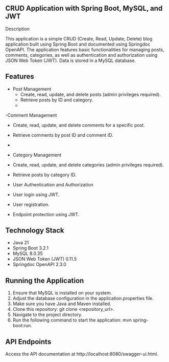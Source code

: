 ## CRUD Application with Spring Boot, MySQL, and JWT
Description

This application is a simple CRUD (Create, Read, Update, Delete) 
blog application built using Spring Boot and documented using Springdoc OpenAPI. 
The application features basic functionalities for managing posts, comments, categories, 
as well as authentication and authorization using JSON Web Token (JWT). Data is stored in a MySQL database.

## Features
- Post Management
  - Create, read, update, and delete posts (admin privileges required).
  - Retrieve posts by ID and category.
  - 
-Comment Management
  - Create, read, update, and delete comments for a specific post.
  - Retrieve comments by post ID and comment ID.
  - 
- Category Management
 - Create, read, update, and delete categories (admin privileges required).
 - Retrieve posts by category ID.

- User Authentication and Authorization
 - User login using JWT.
 - User registration.
 - Endpoint protection using JWT.

## Technology Stack
- Java 21
- Spring Boot 3.2.1
- MySQL 8.0.35
- JSON Web Token (JWT) 0.11.5
- Springdoc OpenAPI 2.3.0

## Running the Application
1. Ensure that MySQL is installed on your system.
2. Adjust the database configuration in the application.properties file.
3. Make sure you have Java and Maven installed.
4. Clone this repository: git clone <repository_url>.
5. Navigate to the project directory.
6. Run the following command to start the application: mvn spring-boot:run.

## API Endpoints
Access the API documentation at http://localhost:8080/swagger-ui.html.